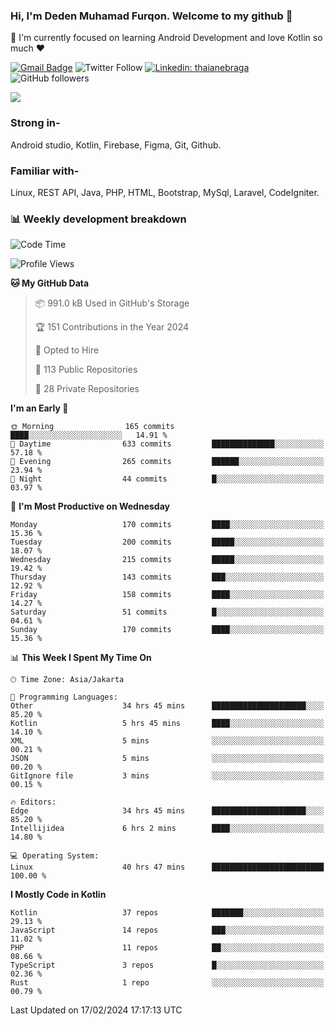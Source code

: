 ### Hi, I'm Deden Muhamad Furqon. Welcome to my github 👋

<!--
**furqoncreative/furqoncreative** is a ✨ _special_ ✨ repository because its `README.md` (this file) appears on your GitHub profile.

Here are some ideas to get you started:

- 🔭 I’m currently working on ...
- 👯 I’m looking to collaborate on ...
- 🤔 I’m looking for help with ...
- 💬 Ask me about ...
- 📫 How to reach me: ...
- 😄 Pronouns: ...
- ⚡ Fun fact: ...
-->

  🌱 I'm currently focused on learning Android Development and love Kotlin so much ❤ 

[![Gmail Badge](https://img.shields.io/badge/-furqoncreative24@gmail.com-c14438?style=flat-square&logo=Gmail&logoColor=white&link=mailto:furqoncreative24@gmail.com)](mailto:furqoncreative24@gmail.com)
![Twitter Follow](https://img.shields.io/twitter/follow/furqoncreative?label=Follow)
[![Linkedin: thaianebraga](https://img.shields.io/badge/-Deden_Muhamad_Furqon-blue?style=flat-square&logo=Linkedin&logoColor=white&link=https://www.linkedin.com/in/anmol-p-singh/)](https://www.linkedin.com/in/furqoncreative/)
![GitHub followers](https://img.shields.io/github/followers/furqoncreative?label=Follow&style=social)

<img src="https://github-readme-stats.sera5-dev.vercel.app/api?username=furqoncreative&hide=stars&show_icons=true&count_private=true&include_all_commits=true&title_color=#008080&icon_color=#008080&hide_border=true" width="">

### Strong in-

Android studio, Kotlin, Firebase, Figma, Git, Github.

### Familiar with-
Linux, REST API, Java, PHP, HTML, Bootstrap, MySql, Laravel, CodeIgniter.

### 📊 Weekly development breakdown

<!--START_SECTION:waka-->
![Code Time](http://img.shields.io/badge/Code%20Time-1%2C897%20hrs%2044%20mins-blue)

![Profile Views](http://img.shields.io/badge/Profile%20Views-2-blue)

**🐱 My GitHub Data** 

> 📦 991.0 kB Used in GitHub's Storage 
 > 
> 🏆 151 Contributions in the Year 2024
 > 
> 💼 Opted to Hire
 > 
> 📜 113 Public Repositories 
 > 
> 🔑 28 Private Repositories 
 > 
**I'm an Early 🐤** 

```text
🌞 Morning                165 commits         ████░░░░░░░░░░░░░░░░░░░░░   14.91 % 
🌆 Daytime                633 commits         ██████████████░░░░░░░░░░░   57.18 % 
🌃 Evening                265 commits         ██████░░░░░░░░░░░░░░░░░░░   23.94 % 
🌙 Night                  44 commits          █░░░░░░░░░░░░░░░░░░░░░░░░   03.97 % 
```
📅 **I'm Most Productive on Wednesday** 

```text
Monday                   170 commits         ████░░░░░░░░░░░░░░░░░░░░░   15.36 % 
Tuesday                  200 commits         █████░░░░░░░░░░░░░░░░░░░░   18.07 % 
Wednesday                215 commits         █████░░░░░░░░░░░░░░░░░░░░   19.42 % 
Thursday                 143 commits         ███░░░░░░░░░░░░░░░░░░░░░░   12.92 % 
Friday                   158 commits         ████░░░░░░░░░░░░░░░░░░░░░   14.27 % 
Saturday                 51 commits          █░░░░░░░░░░░░░░░░░░░░░░░░   04.61 % 
Sunday                   170 commits         ████░░░░░░░░░░░░░░░░░░░░░   15.36 % 
```


📊 **This Week I Spent My Time On** 

```text
🕑︎ Time Zone: Asia/Jakarta

💬 Programming Languages: 
Other                    34 hrs 45 mins      █████████████████████░░░░   85.20 % 
Kotlin                   5 hrs 45 mins       ████░░░░░░░░░░░░░░░░░░░░░   14.10 % 
XML                      5 mins              ░░░░░░░░░░░░░░░░░░░░░░░░░   00.21 % 
JSON                     5 mins              ░░░░░░░░░░░░░░░░░░░░░░░░░   00.20 % 
GitIgnore file           3 mins              ░░░░░░░░░░░░░░░░░░░░░░░░░   00.15 % 

🔥 Editors: 
Edge                     34 hrs 45 mins      █████████████████████░░░░   85.20 % 
Intellijidea             6 hrs 2 mins        ████░░░░░░░░░░░░░░░░░░░░░   14.80 % 

💻 Operating System: 
Linux                    40 hrs 47 mins      █████████████████████████   100.00 % 
```

**I Mostly Code in Kotlin** 

```text
Kotlin                   37 repos            ███████░░░░░░░░░░░░░░░░░░   29.13 % 
JavaScript               14 repos            ███░░░░░░░░░░░░░░░░░░░░░░   11.02 % 
PHP                      11 repos            ██░░░░░░░░░░░░░░░░░░░░░░░   08.66 % 
TypeScript               3 repos             █░░░░░░░░░░░░░░░░░░░░░░░░   02.36 % 
Rust                     1 repo              ░░░░░░░░░░░░░░░░░░░░░░░░░   00.79 % 
```




 Last Updated on 17/02/2024 17:17:13 UTC
<!--END_SECTION:waka-->
